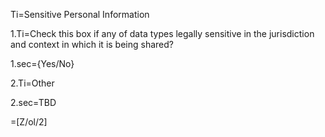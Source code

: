 Ti=Sensitive Personal Information

1.Ti=Check this box if any of data types legally sensitive in the jurisdiction and context in which it is being shared?

1.sec={Yes/No}

2.Ti=Other

2.sec=TBD

=[Z/ol/2]